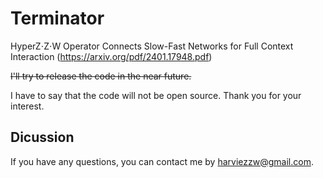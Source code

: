 # Terminator
 
HyperZ⋅Z⋅W Operator Connects Slow-Fast Networks for Full Context Interaction (https://arxiv.org/pdf/2401.17948.pdf)

~~I'll try to release the code in the near future.~~

I have to say that the code will not be open source. Thank you for your interest.

## Dicussion

If you have any questions, you can contact me by harviezzw@gmail.com.

